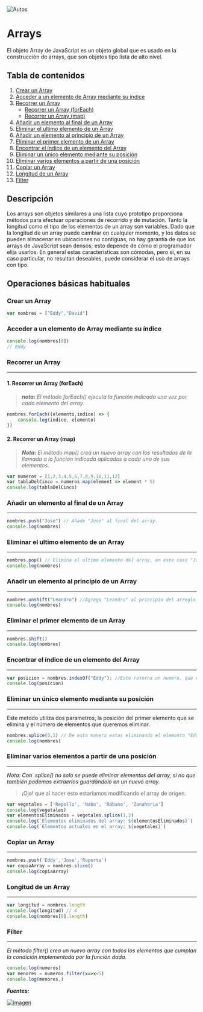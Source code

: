 ![Autos](https://images.pexels.com/photos/1280560/pexels-photo-1280560.jpeg?auto=compress&cs=tinysrgb&dpr=2&h=650&w=940)
# **Arrays**

El objeto Array de JavaScript es un objeto global que es usado en la construcción de arrays, que son objetos tipo lista de alto nivel.

## Tabla de contenidos
1. [Crear un Array](#crear-un-array)
2. [Acceder a un elemento de Array mediante su índice](#acceder-a-un-elemento-de-array-mediante-su-índice)
3. [Recorrer un Array](#recorrer-un-array)
    * [Recorrer un Array (forEach)](#recorrer-un-array (forEach))
    * [Recorrer un Array (map)](#recorrer-un-array-(map))
4. [Añadir un elemento al final de un Array](#añadir-un-elemento-al-final-de-un-array)
5. [Eliminar el ultimo elemento de un Array](#eliminar-el-ultimo-elemento-de-un-array)
6. [Añadir un elemento al principio de un Array](#añadir-un-elemento-al-principio-de-un-array)
7. [Eliminar el primer elemento de un Array](#eliminar-el-primer-elemento-de-un-array)
8. [Encontrar el índice de un elemento del Array](#encontrar-el-índice-de-un-elemento-del-array)
9. [Eliminar un único elemento mediante su posición](#eliminar-un-único-elemento-mediante-su-posición)
10. [Eliminar varios elementos a partir de una posición](#eliminar-varios-elementos-a-partir-de-una-posición)
11. [Copiar un Array](#copiar-un-array)
12. [Longitud de un Array](#longitud-de-un-array)
13. [Filter](#filter)


## **Descripción**

Los arrays son objetos similares a una lista cuyo prototipo proporciona métodos para efectuar operaciones de recorrido y de mutación. Tanto la longitud como el tipo de los elementos de un array son variables. Dado que la longitud de un array puede cambiar en cualquier momento, y los datos se pueden almacenar en ubicaciones no contiguas, no hay garantía de que los arrays de JavaScript sean densos; esto depende de cómo el programador elija usarlos. En general estas características son cómodas, pero si, en su caso particular, no resultan deseables, puede considerar el uso de arrays con tipo.

## **Operaciones básicas habituales**

### **Crear un Array**

```javascript
var nombres = ["Eddy","David"]
```

### **Acceder a un elemento de Array mediante su índice**

```javascript
console.log(nombres[0])
// Eddy
```

### **Recorrer un Array**
---
#### **1. Recorrer un Array (forEach)**
> *__nota:__ El método forEach() ejecuta la función indicada una vez por cada elemento del array.*

```javascript
nombres.forEach((elemento,indice) => {
    console.log(indice, elemento)
})
```

#### **2. Recorrer un Array (map)**
>*__Nota:__ El método map() crea un nuevo array con los resultados de la llamada a la función indicada aplicados a cada uno de sus elementos.*

```javascript
var numeros = [1,2,3,4,5,6,7,8,9,10,11,12]
var tablaDelCinco = numeros.map(element => element * 5)
console.log(tablaDelCinco)
```

### **Añadir un elemento al final de un Array**
---
```javascript
nombres.push("Jose") // Añade "Jose" al final del array.
console.log(nombres)
```

### **Eliminar el ultimo elemento de un Array**
---
```javascript
nombres.pop() // Elimina el ultimo elemento del array, en este caso "Jose"
console.log(nombres)
```

### **Añadir un elemento al principio de un Array**
---
```javascript
nombres.unshift("Leandro") //Agrega "Leandro" al principio del arreglo.
console.log(nombres)
```

### **Eliminar el primer elemento de un Array**
---
```javascript
nombres.shift()
console.log(nombres)
```

### **Encontrar el índice de un elemento del Array**
---

```javascript
var posicion = nombres.indexOf("Eddy"); //Esto retorna un numero, que es la posicion del elemento en el array.
console.log(posicion)
```

### **Eliminar un único elemento mediante su posición**
---
Este metodo utiliza dos parametros, la posición del primer elemento que se elimina y el número de elementos que queremos eliminar.

```javascript
nombres.splice(0,1) // De esta manera estas eliminando el elemento "Eddy" del array 'nombres'.
console.log(nombres)
```
### **Eliminar varios elementos a partir de una posición** 
---

 *Nota: Con .splice() no solo se puede eliminar elementos del array, si no que también podemos extraerlos guardándolo en un nuevo array.* 

 >¡Ojo! que al hacer esto estaríamos modificando el array de origen.

```javascript
var vegetales = ['Repollo', 'Nabo', 'Rábano', 'Zanahoria']
console.log(vegetales)
var elementosEliminados = vegetales.splice(1,2)
console.log(`Elementos eliminados del array: ${elementosEliminados}`)
console.log(`Elementos actuales en el array: ${vegetales}`)
```
### **Copiar un Array**
---
```javascript
nombres.push('Eddy','Jose','Ruperta')
var copiaArray = nombres.slice()
console.log(copiaArray)
```
### **Longitud de un Array**
---
```javascript
var longitud = nombres.length
console.log(longitud) // 4
console.log(nombres[0].length)
```

### **Filter**
---
*El método filter() crea un nuevo array con todos los elementos que cumplan la condición implementada por la función dada.*
```javascript
console.log(numeros)
var menores = numeros.filter(x=>x<5)
console.log(menores,)
```

***Fuentes:***

[![imagen](https://static001.infoq.cn/resource/image/25/fe/2509a9d41e00061cfc6fdb781632dcfe.png)](https://developer.mozilla.org/es/docs/Web/JavaScript/Reference/Global_Objects/Array)